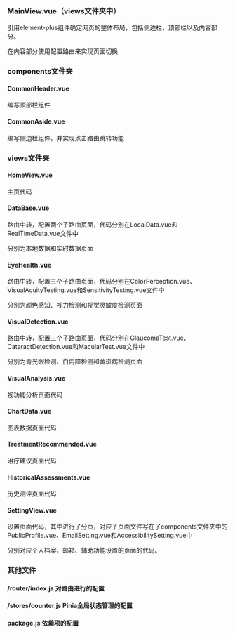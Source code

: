 ### MainView.vue（views文件夹中）

引用element-plus组件确定网页的整体布局，包括侧边栏，顶部栏以及内容部分。

在内容部分使用配置路由来实现页面切换



### components文件夹

#### CommonHeader.vue

编写顶部栏组件

#### CommonAside.vue

编写侧边栏组件，并实现点击路由跳转功能



### views文件夹

#### HomeView.vue

主页代码

#### DataBase.vue

路由中转，配置两个子路由页面，代码分别在LocalData.vue和RealTimeData.vue文件中

分别为本地数据和实时数据页面



#### EyeHealth.vue

路由中转，配置三个子路由页面，代码分别在ColorPerception.vue、VisualAcuityTesting.vue和SensitivityTesting.vue文件中

分别为颜色感知、视力检测和视觉灵敏度检测页面



#### VisualDetection.vue

路由中转，配置三个子路由页面，代码分别在GlaucomaTest.vue、CataractDetection.vue和MacularTest.vue文件中

分别为青光眼检测、白内障检测和黄斑病检测页面



#### VisualAnalysis.vue

视功能分析页面代码



#### ChartData.vue

图表数据页面代码



#### TreatmentRecommended.vue

治疗建议页面代码



#### HistoricalAssessments.vue

历史测评页面代码



#### SettingView.vue

设置页面代码，其中进行了分页，对应子页面文件写在了components文件夹中的PublicProfile.vue、EmailSetting.vue和AccessibilitySetting.vue中

分别对应个人档案、邮箱、辅助功能设置的页面的代码。



### 其他文件

#### /router/index.js      对路由进行的配置

#### /stores/counter.js    Pinia全局状态管理的配置

#### package.js    依赖项的配置

